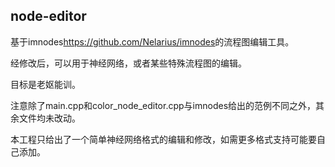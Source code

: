 ## node-editor

基于imnodes<https://github.com/Nelarius/imnodes>的流程图编辑工具。

经修改后，可以用于神经网络，或者某些特殊流程图的编辑。

目标是老妪能训。

注意除了main.cpp和color_node_editor.cpp与imnodes给出的范例不同之外，其余文件均未改动。

本工程只给出了一个简单神经网络格式的编辑和修改，如需更多格式支持可能要自己添加。
